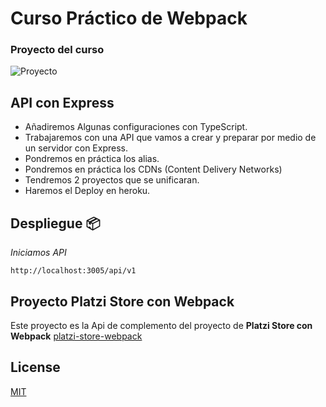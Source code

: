 # Curso Práctico de Webpack

### Proyecto del curso
![Proyecto](https://static.platzi.com/media/user_upload/Captura-1615142b-d7ff-4ea2-8a6e-fb044c415ed3.jpg)

## API con Express

- Añadiremos Algunas configuraciones con TypeScript.
- Trabajaremos con una API que vamos a crear y preparar por medio de un servidor con Express.
- Pondremos en práctica los alias.
- Pondremos en práctica los CDNs (Content Delivery Networks)
- Tendremos 2 proyectos que se unificaran.
- Haremos el Deploy en heroku.

## Despliegue 📦

_Iniciamos API_

```
http://localhost:3005/api/v1
```
## Proyecto Platzi Store con Webpack
Este proyecto es la Api de complemento del proyecto de **Platzi Store con Webpack**
[platzi-store-webpack](https://github.com/ericgomez/platzi-store-webpack)

## License
[MIT](https://choosealicense.com/licenses/mit/)
